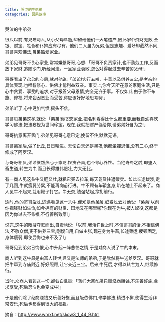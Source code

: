 ```yaml
---
title: 哭泣的牛弟弟
categories: 因果故事
---
```


	   
哭泣的牛弟弟

很久以前,有兄弟两人,从小父母早逝,却留给他们一大笔遗产,因此家中资财无数,金银、财宝、牲畜和仆婢应有尽有。他们二人虽为兄弟,但是志趣、爱好却截然不同,哥哥喜欢佛法,弟弟酷爱家业。

弟弟见哥哥不关心家业,常常嫌恨哥哥,心想:「哥哥不负责家计,也不勤劳工作,反而放下家财,追随沙门,听经闻法。一旦家业衰败,怎么对得起过去辛苦的父母!」

哥哥看出了弟弟的心思,就对他说:「弟弟!实行五戒、十善以及供养三宝,是孝亲的具体表现,也唯有修心、供佛才能利益双亲。事实上,你今天所在意的家庭生活,只是心中贪爱、享受的追求,对于报答父母恩情,完全无济于事。不仅如此,由于你不布施、修福,将来会因恶业而受苦,你应该好好地思考啊!」

弟弟听了,心中更加气愤,摇头不信。

哥哥见弟弟这样,就说:「弟弟!你贪恋家业,把名利看得比什么都重要,而我自幼喜欢学习佛法,把法教视为世间珍宝。现在,我就把财产留给你,请弟弟好自为之!」

哥哥执意离开家门,弟弟见哥哥心意已定,挽留不住,默默无语。

哥哥离家后,做了比丘,日日精进。无论白天还是黑夜,他都坐襌思惟,没有二心,终于修成了阿罗汉。

与哥哥相反,弟弟依然热心于家财,悭贪吝啬,也不修心养性。当他寿终之后,即堕入畜生道,转生为牛,而且长得雄伟肥壮,力大无比。

有一商人见这头牛又肥又壮,就把它买去拉车,每天载货往返贩卖。如此长途跋涉,走了几回,牛就瘦弱劳累,不能再向前行进。牛不顾有车辕套身,趴在地上不起来了。商人见牛不起来,就用鞭子打它。牛无奈,勉强站起,挣扎前行。

这时,他的哥哥路过,远远看见这一头牛,便知是他弟弟,赶紧过去对他说:「弟弟!以前你视钱财如生命,如今拥有的财宝、田地又在哪里呢?你现在为牛,被人奴役,这都是因为你过去不修福,不行善所致啊!」

说完,这牛的眼泪夺眶而出,自责地说:「以前,我活在世上时,不信哥哥的话,不相信佛法,不敬众僧,更不供养三宝,刚愎自用,自做主张,现在身为牛畜,长途贩运,疲顿困乏,身体瘦弱,即使后悔也来不及了!」

哥哥见到弟弟已悔恨,心中升起一阵悲怜之情,于是对商人说了牛的本末。

商人听到这牛原是由富人转世,且又是法师的弟弟,于是欣然将牛送给罗汉。哥哥就把牛牵到寺庙附近,好好照顾,让它亲近三宝。后来,牛死后,才得以转世为人,继续修行。

当时,众商人看到这一切,都各自思量:「我们大家如果只顾经商赚钱,不乐善好施,贪求享受,死后恐怕也会变成牛!」

于是他们除了经商赚钱又乐善好施,而且皈依佛门,修学佛法,精进不懈,使得生活非常安乐,死后也都得到很大的福报。


摘自：http://www.wmxf.net/show3_1_44_9.htm